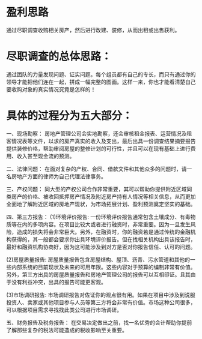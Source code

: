 # 盈利思路
通过尽职调查收购相关房产，然后进行改建、装修，从而出租或出售获利。

# 尽职调查的总体思路：
通过团队的力量发现问题、证实问题。每个组员都有自己的专长，而只有通过你的领导才能把他们连在一起，拼成一幅完整的图画。这样一来，你也才能看清楚自己要收购对象的真实情况究竟是怎样的！

# 具体的过程分为五大部分：
一、现场勘察：
  房地产管理公司会实地勘察，还会审核租金报表、运营情况及租客情况表等文件，以求的房产真实的收入及支出，最后出具一份调查结果摘要报告提供装修价格，帮助审阅房屋的整修计划的可行性，并且可以在现有基础上进行费用、收入甚至现金流的预测。

二、法律问题：
  在面对复杂的产权、合同、借款文件和其他众多的问题时，请一名房地产方面的律师为自己代理法律事务。

三、产权问题：
  同大型的产权公司合作非常重要，其可以帮助你提供附近区域同类房产的价格、被收回抵押房产情况及附近房产持有人情况等相关信息，从而更加全面地了解附近区域的房地产现状，为市场拓展计划、盈利预测奠定坚实的基础。
  
四、第三方报告：
  (1)环境评价报告:
    一份环境评价报告通常包含土壤成分、有毒物质等在内的多项内容。在项目比较大或者进行融资时，非常重要。因为一旦发生风险，造成的损失将会非常巨大。另外，在融资时，你的融资若是通过传统的金融机构获得的，其一般都会要求你出具环境评价报告。但在找相关机构出具该报告时，最好和融资机构协商好，因为这可能涉及到对方是否对你报告信任、认可的问题。

  (2)房屋质量报告:
    房屋质量报告包含房屋结构、屋顶、沥青、污水管道和其他的一些内部系统的目前现状及未来的可用年限。这些内容对于预算的编制非常有价值。另外，第三方出具的房屋质量报告和房地产管理公司的报告可以互相印证。且其由于没有利益冲突，出具的报告可能更客观。

  (3)市场调研报告:
    市场调研报告对佐证你的观点很有用。如果在项目中涉及到说服投资人、卖家或其他项目参与人员等第三方将会非常有价值。市场这种公司很多，可以根据项目需求寻找找此类公司进行市场调研。

五、财务报告及税务报告：
  在交易决定做出之前，找一名优秀的会计帮助你提前了解那些复杂的税法可能造成的税收影响至关重要。